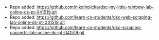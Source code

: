 
- Repo added: https://github.com/nikolholicka/dsc-my-little-rainbow-lab-online-ds-pt-041519.git
- Repo added: https://github.com/learn-co-students/dsc-web-scraping-lab-online-ds-pt-041519.git
- Repo added: https://github.com/learn-co-students/dsc-scraping-concerts-lab-online-ds-pt-041519.git